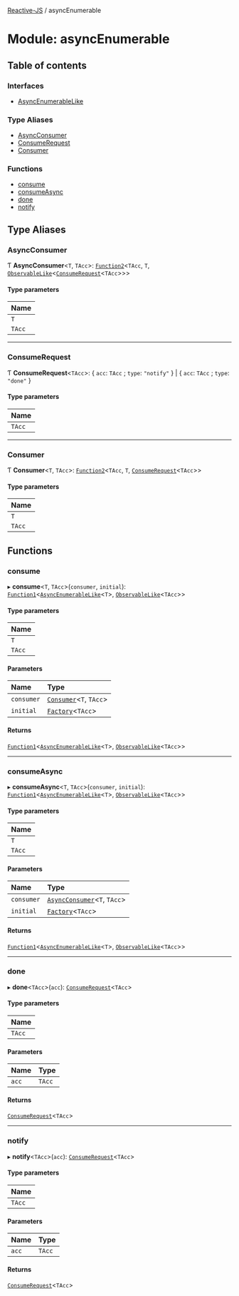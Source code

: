 [Reactive-JS](../README.md) / asyncEnumerable

# Module: asyncEnumerable

## Table of contents

### Interfaces

- [AsyncEnumerableLike](../interfaces/asyncEnumerable.AsyncEnumerableLike.md)

### Type Aliases

- [AsyncConsumer](asyncEnumerable.md#asyncconsumer)
- [ConsumeRequest](asyncEnumerable.md#consumerequest)
- [Consumer](asyncEnumerable.md#consumer)

### Functions

- [consume](asyncEnumerable.md#consume)
- [consumeAsync](asyncEnumerable.md#consumeasync)
- [done](asyncEnumerable.md#done)
- [notify](asyncEnumerable.md#notify)

## Type Aliases

### AsyncConsumer

Ƭ **AsyncConsumer**<`T`, `TAcc`\>: [`Function2`](functions.md#function2)<`TAcc`, `T`, [`ObservableLike`](../interfaces/observable.ObservableLike.md)<[`ConsumeRequest`](asyncEnumerable.md#consumerequest)<`TAcc`\>\>\>

#### Type parameters

| Name |
| :------ |
| `T` |
| `TAcc` |

___

### ConsumeRequest

Ƭ **ConsumeRequest**<`TAcc`\>: { `acc`: `TAcc` ; `type`: ``"notify"``  } \| { `acc`: `TAcc` ; `type`: ``"done"``  }

#### Type parameters

| Name |
| :------ |
| `TAcc` |

___

### Consumer

Ƭ **Consumer**<`T`, `TAcc`\>: [`Function2`](functions.md#function2)<`TAcc`, `T`, [`ConsumeRequest`](asyncEnumerable.md#consumerequest)<`TAcc`\>\>

#### Type parameters

| Name |
| :------ |
| `T` |
| `TAcc` |

## Functions

### consume

▸ **consume**<`T`, `TAcc`\>(`consumer`, `initial`): [`Function1`](functions.md#function1)<[`AsyncEnumerableLike`](../interfaces/asyncEnumerable.AsyncEnumerableLike.md)<`T`\>, [`ObservableLike`](../interfaces/observable.ObservableLike.md)<`TAcc`\>\>

#### Type parameters

| Name |
| :------ |
| `T` |
| `TAcc` |

#### Parameters

| Name | Type |
| :------ | :------ |
| `consumer` | [`Consumer`](asyncEnumerable.md#consumer)<`T`, `TAcc`\> |
| `initial` | [`Factory`](functions.md#factory)<`TAcc`\> |

#### Returns

[`Function1`](functions.md#function1)<[`AsyncEnumerableLike`](../interfaces/asyncEnumerable.AsyncEnumerableLike.md)<`T`\>, [`ObservableLike`](../interfaces/observable.ObservableLike.md)<`TAcc`\>\>

___

### consumeAsync

▸ **consumeAsync**<`T`, `TAcc`\>(`consumer`, `initial`): [`Function1`](functions.md#function1)<[`AsyncEnumerableLike`](../interfaces/asyncEnumerable.AsyncEnumerableLike.md)<`T`\>, [`ObservableLike`](../interfaces/observable.ObservableLike.md)<`TAcc`\>\>

#### Type parameters

| Name |
| :------ |
| `T` |
| `TAcc` |

#### Parameters

| Name | Type |
| :------ | :------ |
| `consumer` | [`AsyncConsumer`](asyncEnumerable.md#asyncconsumer)<`T`, `TAcc`\> |
| `initial` | [`Factory`](functions.md#factory)<`TAcc`\> |

#### Returns

[`Function1`](functions.md#function1)<[`AsyncEnumerableLike`](../interfaces/asyncEnumerable.AsyncEnumerableLike.md)<`T`\>, [`ObservableLike`](../interfaces/observable.ObservableLike.md)<`TAcc`\>\>

___

### done

▸ **done**<`TAcc`\>(`acc`): [`ConsumeRequest`](asyncEnumerable.md#consumerequest)<`TAcc`\>

#### Type parameters

| Name |
| :------ |
| `TAcc` |

#### Parameters

| Name | Type |
| :------ | :------ |
| `acc` | `TAcc` |

#### Returns

[`ConsumeRequest`](asyncEnumerable.md#consumerequest)<`TAcc`\>

___

### notify

▸ **notify**<`TAcc`\>(`acc`): [`ConsumeRequest`](asyncEnumerable.md#consumerequest)<`TAcc`\>

#### Type parameters

| Name |
| :------ |
| `TAcc` |

#### Parameters

| Name | Type |
| :------ | :------ |
| `acc` | `TAcc` |

#### Returns

[`ConsumeRequest`](asyncEnumerable.md#consumerequest)<`TAcc`\>
